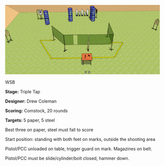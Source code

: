 ![Triple Tap](Stage%20Design.png)

WSB

<b>Stage:</b> Triple Tap

<b>Designer:</b> Drew Coleman

<b>Scoring:</b> Comstock, 20 rounds

<b>Targets: </b>5 paper, 5 steel

Best three on paper, steel must fall to score

Start position: standing with both feet on marks, outside the shooting area

Pistol/PCC unloaded on table, trigger guard on mark. Magazines on belt.

Pistol/PCC must be slide/cylinder/bolt closed, hammer down.
